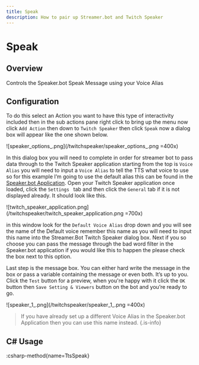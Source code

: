 ```yaml
---
title: Speak
description: How to pair up Streamer.bot and Twitch Speaker
---
```


# Speak
## Overview
Controls the Speaker.bot Speak Message using your Voice Alias

## Configuration
To do this select an Action you want to have this type of interactivity included then in the sub actions pane right click to bring up the menu now click `Add Action` then down to `Twitch Speaker` then click `Speak` now a dialog box will appear like the one shown below.

![speaker_options_.png](/twitchspeaker/speaker_options_.png =400x)

In this dialog box you will need to complete in order for streamer bot to pass data through to the Twitch Speaker application starting from the top is `Voice Alias` you will need to input a `Voice Alias` to tell the TTS what voice to use so for this example I’m going to use the default alias this can be found in the [Speaker.bot Application](https://streamer.bot). Open your Twitch Speaker application once loaded, click the `Settings ` tab and then click the `General` tab if it is not displayed already. It should look like this.

![twitch_speaker_application.png](/twitchspeaker/twitch_speaker_application.png =700x)

in this window look for the `Default Voice Alias` drop down and you will see the name of the Default voice remember this name as you will need to input this name into the Streamer.Bot Twitch Speaker dialog box. Next if you so choose you can pass the message through the bad word filter in the Speaker.bot application if you would like this to happen the please check the box next to this option.

Last step is the message box. You can either hard write the message in the box or pass a variable containing the message or even both. It’s up to you. Click the `Test` button for a preview, when you're happy with it click the `OK `button then `Save Setting & Viewers` button on the bot and you’re ready to go.

![speaker_1_.png](/twitchspeaker/speaker_1_.png =400x)


> If you have already set up a different Voice Alias in the Speaker.bot Application then you can use this name instead.
{.is-info}

## C# Usage
:csharp-method{name=TtsSpeak}